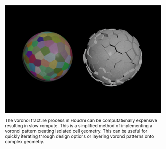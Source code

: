 ![Image](https://github.com/davidburpeedesign/HoudiniLibrary/blob/main/QuickVoronoi/Assets/quick_voronoi_cover.png)

The voronoi fracture process in Houdini can be computationally expensive resulting in slow compute. This is a simplified method of implementing a voronoi pattern creating isolated cell geometry. This can be useful for quickly iterating through design options or layering voronoi patterns onto complex geometry. 
